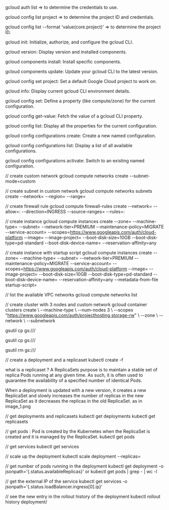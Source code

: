 
gcloud auth list => to determine the credentials to use.

gcloud config list project => to determine the project ID and credentials.

gcloud config list --format 'value(core.project)' => to determine the project ID.

gcloud init: Initialize, authorize, and configure the gcloud CLI.

gcloud version: Display version and installed components.

gcloud components install: Install specific components.

gcloud components update: Update your gcloud CLI to the latest version.

gcloud config set project: Set a default Google Cloud project to work on.

gcloud info: Display current gcloud CLI environment details.

gcloud config set: Define a property (like compute/zone) for the current configuration.

gcloud config get-value: Fetch the value of a gcloud CLI property.

gcloud config list: Display all the properties for the current configuration.

gcloud config configurations create: Create a new named configuration.

gcloud config configurations list: Display a list of all available configurations.

gcloud config configurations activate: Switch to an existing named configuration.

// create custom network
gcloud compute networks create <NetworkName> --subnet-mode=custom

// create subnet in custom network
gcloud compute networks subnets create <SubnetName> --network=<NetworkName> --region=<Region> --range=<CIDR>

// create firewall rule
gcloud compute firewall-rules create <FirewallRuleName> --network=<NetworkName> --allow=<Protocol>:<Port> --direction=INGRESS --source-ranges=<CIDR> --rules=<Protocol>:<Port>

// create instance
gcloud compute instances create <InstanceName> --zone=<Zone> --machine-type=<MachineType> --subnet=<SubnetName> --network-tier=PREMIUM --maintenance-policy=MIGRATE --service-account=<ServiceAccount> --scopes=https://www.googleapis.com/auth/cloud-platform --image=<Image> --image-project=<ImageProject> --boot-disk-size=10GB --boot-disk-type=pd-standard --boot-disk-device-name=<InstanceName> --reservation-affinity=any

// create instance with startup script
gcloud compute instances create <InstanceName> --zone=<Zone> --machine-type=<MachineType> --subnet=<SubnetName> --network-tier=PREMIUM --maintenance-policy=MIGRATE --service-account=<ServiceAccount> --scopes=https://www.googleapis.com/auth/cloud-platform --image=<Image> --image-project=<ImageProject> --boot-disk-size=10GB --boot-disk-type=pd-standard --boot-disk-device-name=<InstanceName> --reservation-affinity=any --metadata-from-file startup-script=<StartupScript>

// list the available VPC networks
gcloud compute networks list

// create cluster with 3 nodes and custom network
gcloud container clusters create <ClusterName> \ --machine-type <MachineType> \ --num-nodes 3 \ --scopes "https://www.googleapis.com/auth/projecthosting,storage-rw" \ --zone <Zone> \ --network <NetworkName> \ --subnetwork <SubnetName>


gsutil cp <LocalFile> gs://<BucketName>/<RemoteFile>

gsutil cp gs://<BucketName>/<RemoteFile> <LocalFile>

gsutil rm gs://<BucketName>/<RemoteFile>

// create a deployment and a replicaset
kubectl create -f <DeploymentFile> 

what is a replicaset ?
A ReplicaSets purpose is to maintain a stable set of replica Pods running at any given time. 
As such, it is often used to guarantee the availability of a specified number of identical Pods.

When a deployment is updated with a new version, 
it creates a new ReplicaSet and slowly increases the number of replicas in the new ReplicaSet as it decreases the replicas in the old ReplicaSet.
as in image_1.png


// get deployments and replicasets
kubectl get deployments
kubectl get replicasets

// get pods : Pod is created by the Kubernetes when the ReplicaSet is created and it is managed by the ReplicaSet.
kubectl get pods

// get services
kubectl get services

// scale up the deployment
kubectl scale deployment <DeploymentName> --replicas=<Replicas>

// get number of pods running in the deployment
kubectl get deployment <DeploymentName> -o jsonpath='{.status.availableReplicas}'
or 
kubectl get pods | grep <DeploymentName>- | wc -l

// get the external IP of the service
kubectl get services <ServiceName> -o jsonpath='{.status.loadBalancer.ingress[0].ip}'

// see the new entry in the rollout history of the deployment 
kubectl rollout history deployment/<DeploymentName>